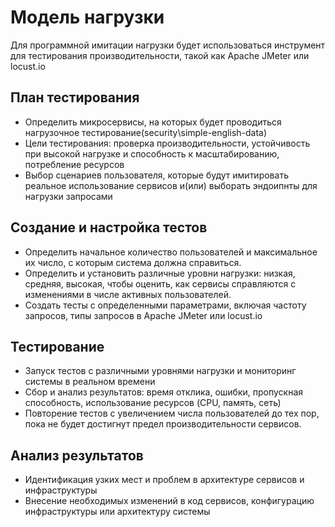 # Модель нагрузки
Для программной имитации нагрузки будет использоваться инструмент для тестирования производительности, такой как Apache JMeter или locust.io

## План тестирования
- Определить микросервисы, на которых будет проводиться нагрузочное тестирование(security\simple-english-data)
- Цели тестирования: проверка производительности, устойчивость при высокой нагрузке и способность к масштабированию, потребление ресурсов 
- Выбор сценариев пользователя, которые будут имитировать реальное использование сервисов и(или) выборать эндоипнты для нагрузки запросами

## Создание и настройка тестов
- Определить начальное количество пользователей и максимальное их число, с которым система должна справиться.
- Определить и установить различные уровни нагрузки: низкая, средняя, высокая, чтобы оценить, как сервисы справляются с изменениями в числе активных пользователей.
- Создать тесты с определенными параметрами, включая частоту запросов, типы запросов в Apache JMeter или locust.io

## Тестирование
- Запуск тестов с различными уровнями нагрузки и мониторинг системы в реальном времени
- Сбор и анализ результатов: время отклика, ошибки, пропускная способность, использование ресурсов (CPU, память, сеть)
- Повторение тестов с увеличением числа пользователей до тех пор, пока не будет достигнут предел производительности сервисов.

## Анализ результатов
- Идентификация узких мест и проблем в архитектуре сервисов и инфраструктуры
- Внесение необходимых изменений в код сервисов, конфигурацию инфраструктуры или архитектуру системы
